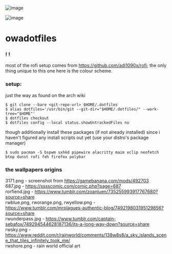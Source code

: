 ![image](https://github.com/owaloid/owadotfiles/assets/169590546/3c8a1a37-3842-4af3-ada3-c721bd85ce8d)

![image](https://github.com/owaloid/owadotfiles/assets/169590546/df6e95ad-eb35-41a8-b1fe-da768bf270c0)



# owadotfiles

### ! !
most of the rofi setup comes from https://github.com/adi1090x/rofi; the only thing unique to this one here is the colour scheme.


### setup:
just the way as found on the arch wiki

```
$ git clone --bare <git-repo-url> $HOME/.dotfiles
$ alias dotfiles='/usr/bin/git --git-dir="$HOME/.dotfiles/" --work-tree="$HOME"'
$ dotfiles checkout
$ dotfiles config --local status.showUntrackedFiles no
```

though additionally install these packages (if not already installed) since i haven't figured any install scripts out yet
(use your distro's package manager)
```
$ sudo pacman -S bspwm sxhkd pipewire alacritty maim xclip neofetch btop dunst rofi feh firefox polybar
```

### the wallpapers origins
3171.png - screenshot from https://gamebanana.com/mods/492703 <br>
687.jpg - https://sssscomic.com/comic.php?page=687 <br>
rorfiend.jpg - https://www.tumblr.com/zoanluen/735255993917767680?source=share <br>
rwblue.png, rworange.png, rwyellow.png - https://www.tumblr.com/mrplagues-authentic-blog/749219803195129856?source=share <br>
rwunderpass.jpg - https://www.tumblr.com/captain-sebafox/749294544628187136/its-a-long-way-down?source=share <br>
rwsky.png - https://www.reddit.com/r/rainworld/comments/138w8s8/a_sky_islands_scene_that_tiles_infinitely_took_me/ <br>
rwshore.png - rain world official art <br>
